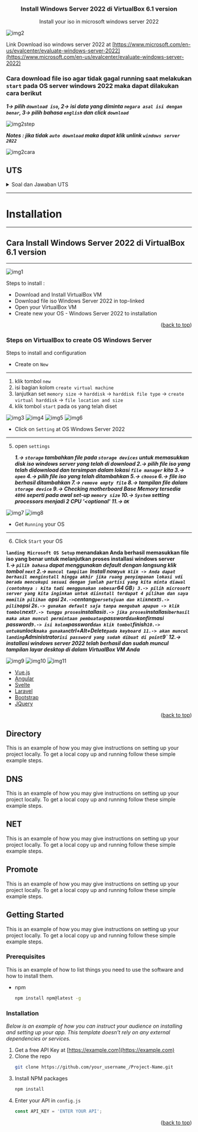 
<!-- PROJECT LOGO -->
  <h3 align="center">Install Windows Server 2022 di VirtualBox 6.1 version
</h3>

  <p align="center">
    Install your iso in microsoft windows server 2022
  </p>
</div>

![img2](assetuts2021/2linkiso.png)

Link Download iso windows server 2022 at [https://www.microsoft.com/en-us/evalcenter/evaluate-windows-server-2022](https://www.microsoft.com/en-us/evalcenter/evaluate-windows-server-2022)

### Cara download file iso agar tidak gagal running saat melakukan `start` pada OS server windows 2022 maka dapat dilakukan cara berikut
***1-> pilih `download iso`, 2-> isi data yang diminta `negara asal isi dengan benar`, 3-> pilih bahasa `english` dan click `download`***

![img2step](assetuts2021/2stepdownloadiso.png)

***Notes : jika tidak `auto download` maka dapat klik unlink `windows server 2022`***

![img2cara](assetuts2021/2caradownloadisoyangbenar.png)


## UTS
<!--Soal UTS -->
<details>
  <summary>Soal dan Jawaban UTS</summary>
  <ol>
    <li>Download-ISO-Installer-windows-server-2022">Download ISO Installer windows server 2022
      <ul type="square">
        <li>https://www.microsoft.com/en-us/evalcenter/evaluate-windows-server-2022</li>
      </ul>
    </li>
    <li>Buat sebuah dokumentasi instalasi di github yang berisi
      <ol type="a">
        <li><a href="#Installation">Instalasi windows server 2022</a></li>
        <li><a href="#Directory">Instalasi Active Directory Domain Services</a></li>
        <li><a href="#DNS">Instalasi DNS server</a></li>
        <li><a href="#NET">Instalasi Net Framework 3.5</a></li>
        <li><a href="#Promote">Promote Server to a Domain Controller</a></li>        
      </ol>
    </li>
    <li>Kriteria Pengerjaan</li>
      <ol type="a">
        <li>Dokumentasi pada github dengan format markdown</li>
        <li>Memberikan penjelasan beserta screenshoot Langkah Langkah instalasi</li>
        <li>Cukup mengerjakan poin no 2.A</li>
        <li>Poin no 2-B sampai 2-E boleh dikerjakan, nilai dari poin no 2-B sampai 2-E bisa mengatrol nilai praktikum atau nilai UAS.</li>
      </ol>
    </li>
    <li>Referensi yang berguna:</li>
      <ul>
        <li>https://xpertstec.com/how-to-install-active-directory-in-server-2022/#Promote-Server-to-a-Domain-Controller</li>
        <li>https://docplayer.info/56976616-Laporan-instalasi-dan-konfigurasi-windows-server-2003.html</li>
      </ul>
    </li>    
  </ol>
</details>


<!-- ABOUT THE PROJECT -->
---
# Installation
---
## Cara Install Windows Server 2022 di VirtualBox 6.1 version
----
![img1](assetuts2021/1vb.PNG)


Steps to install :
* Download and Install VirtualBox VM
* Download file iso Windows Server 2022 in top-linked
* Open your VirtualBox VM
* Create new your OS - Windows Server 2022 to installation

<p align="right">(<a href="#top">back to top</a>)</p>



### Steps on VirtualBox to create OS Windows Server

Steps to install and configuration

* Create on `New`
---
1. klik tombol `new`
2. isi bagian kolom `create virtual machine`
3. lanjutkan set `memory size` -> `harddisk` -> `harddisk file type` -> `create virtual harddisk` -> `file location and size`
4. klik tombol `start` pada os yang telah diset

  ![img3](assetuts2021/3newos.png)
  ![img4](assetuts2021/4createvm.png)
  ![img5](assetuts2021/5install.png)
  ![img6](assetuts2021/6tampilanawal.png)
* Click on `Setting` at OS Windows Server 2022
---
5. open `settings` 
   
   ***1.-> `storage` tambahkan file pada `storage devices` untuk memasukkan disk iso windows server yang telah di download 
   2.-> pilih file iso yang telah didownload dan tersimpan dalam lokasi `file manager` kita 
   3.-> `open` 
   4.-> pilih file iso yang telah ditambahkan
   5.-> `choose` 
   6.-> file iso berhasil ditambahkan
   7.-> `remove empty file` 
   8.-> tampilan file dalam `storage device`
   9.-> Checking motherboard Base Memory tersedia `4096` seperti pada awal set-up `memory size`
   10.-> `System` setting processors menjadi 2 CPU '<optional'
   11.-> `OK`***  

  ![img7](assetuts2021/7setingosstorage.png)
  ![img8](assetuts2021/8setingossystem.png)
  
  
* Get `Running` your OS
---
6. Click `Start` your OS

**`landing Microsoft OS Setup` menandakan Anda berhasil memasukkan file iso yang benar untuk melanjutkan proses installasi windows server**  
 ***1.-> `pilih bahasa` dapat menggunakan default dengan langsung klik tombol `next`
   2.-> `muncul tampilan `Install now` yuk klik -> Anda dapat berhasil menginstall hingga akhir jika ruang penyimpanan lokasi vdi berada mencukupi sesuai dengan jumlah partisi yang kita minta diawal (contohnya : kita tadi menggunakan sebesar `64 GB`)
   3.-> pilih microsoft server yang kita inginkan untuk diinstall terdapat 4 pilihan dan saya memilih pilihan `opsi 2`
   4.-> `centang` persetujuan dan klik `next`
   5.-> pilih `opsi 2`
   6.-> gunakan default saja tanpa mengubah apapun -> klik tombol `next`
   7.-> tunggu proses `installasi`
   8.-> jika proses `installasi` berhasil maka akan muncul permintaan pembuatan `password` dan `konfirmasi password`
   9.-> isi kolom `password` dan klik tombol `finish`
   10.-> untuk `unlock` maka gunakan `ctrl+Alt+Delete` pada keyboard
   11.-> akan muncul landing `Administrator` isi password yang sudah dibuat di point `9`
   12.-> installasi windows server 2022 telah berhasil dan sudah muncul tampilan layar desktop di dalam VirtualBox VM Anda***  

![img9](assetuts2021/9landingwindows.PNG)
![img10](assetuts2021/10prosesinstallasi.png)
![img11](assetuts2021/11prosesinstallasi.png)




* [Vue.js](https://vuejs.org/)
* [Angular](https://angular.io/)
* [Svelte](https://svelte.dev/)
* [Laravel](https://laravel.com)
* [Bootstrap](https://getbootstrap.com)
* [JQuery](https://jquery.com)

<p align="right">(<a href="#top">back to top</a>)</p>


<!-- GETTING STARTED -->


## Directory

This is an example of how you may give instructions on setting up your project locally.
To get a local copy up and running follow these simple example steps.
## DNS

This is an example of how you may give instructions on setting up your project locally.
To get a local copy up and running follow these simple example steps.
## NET

This is an example of how you may give instructions on setting up your project locally.
To get a local copy up and running follow these simple example steps.

## Promote

This is an example of how you may give instructions on setting up your project locally.
To get a local copy up and running follow these simple example steps.



<!-- GETTING STARTED -->
## Getting Started

This is an example of how you may give instructions on setting up your project locally.
To get a local copy up and running follow these simple example steps.

### Prerequisites

This is an example of how to list things you need to use the software and how to install them.
* npm
  ```sh
  npm install npm@latest -g
  ```

### Installation

_Below is an example of how you can instruct your audience on installing and setting up your app. This template doesn't rely on any external dependencies or services._

1. Get a free API Key at [https://example.com](https://example.com)
2. Clone the repo
   ```sh
   git clone https://github.com/your_username_/Project-Name.git
   ```
3. Install NPM packages
   ```sh
   npm install
   ```
4. Enter your API in `config.js`
   ```js
   const API_KEY = 'ENTER YOUR API';
   ```

<p align="right">(<a href="#UTS">back to top</a>)</p>
